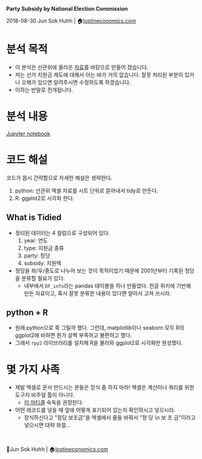 **Party Subsidy by National Election Commission**

2018-08-30
Jun Sok Huhh | :house:[lostineconomics.com](http://lostineconomics.com)


#  분석 목적 

* 이 분석은 선관위에 올라온 [자료](https://t.co/JgDId3DCN1)를 바탕으로 만들어 졌습니다. 
* 저는 선거 지원금 제도에 대해서 아는 바가 거의 없습니다. 잘못 처리된 부분이 있거나 오해가 있으면 알려주시면 수정하도록 하겠습니다. 
* 이하는 반말로 전개됩니다. 

# 분석 내용 

[Jupyter notebook](http://nbviewer.jupyter.org/github/anarinsk/korparty_subsidy/blob/master/read_EDA.ipynb)

# 코드 해설 

코드가 몹시 간략함으로 자세한 해설은 생략한다. 

1. python: 선관위 엑셀 자료를 시트 단위로 뜯어내서 tidy로 만든다. 
2.  R: ggplot2로 시각화 한다. 

## What is Tidied 

* 정리된 데이터는 4 컬럼으로 구성되어 있다. 
	1. year: 연도 
	2.  type: 지원금 종류 
	3.  party: 정당 
	4. subsidy: 지원액 
* 정당을 좌/우/중도로 나누어 보는 것이 목적이었기 때문에 2001년부터 기록된 정당을 분류할 필요가 있다. 
	* 내부에서 `DF_info`라는 pandas 테이블을 하나 만들었다. 한글 위키에 기반해 만든 자료이고, 혹시 잘못 분류한 내용이 있다면 알아서 고쳐 쓰시라. 

## python + R 

* 원래 python으로 쭉 그릴까 했다. 그런데,  matplotlib이나 seaborn 모두 R의 ggplot2에 비하면 뭔가 살짝 부족하고 불편하고 했다. 
* 그래서 `rpy2` 라이브러리를 설치해  R을 불러와 ggplot2로 시각화만 완성했다. 

# 몇 가지 사족 

* 제발 엑셀로 문서 만드시는 분들은 장식 좀 하지 마라! 엑셀은 계산이나 쿼리를 위한 도구지 비주얼 툴이 아니다. 
	* [이 아티클](https://www.tandfonline.com/doi/full/10.1080/00031305.2017.1375989) 숙독을 권장한다. 
* 어떤 레코드를 넣을 때 앞에 어떻게 표기되어 있는지 확인하시고 넣으시라.
	* 장식하신다고 "정당 보조금"을 엑셀에서 줄을 바꿔서 "정    당 \n 보  조  금"이라고 넣으시면 대략 좌절... 

&nbsp; 

:feet:Jun Sok Huhh | :house:[lostineconomics.com](http://lostineconomics.com)
	
<!--stackedit_data:
eyJoaXN0b3J5IjpbLTYxNTIzODI5LC04MjQ2NzEwNjUsLTYxNT
IzODI5LDM3NzU1MTQzMiwxMzg0MDczMDE3LC02NTQzOTU0Mjcs
LTgwMjQ3ODgsOTM0MzI5MzEzXX0=
-->
